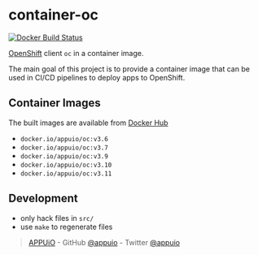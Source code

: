 # container-oc

[![Docker Build Status](https://img.shields.io/docker/build/appuio/oc.svg)](https://hub.docker.com/r/appuio/oc/)

[OpenShift][] client `oc` in a container image.

The main goal of this project is to provide a container image that can be used in CI/CD pipelines to deploy apps to OpenShift.


## Container Images

The built images are available from [Docker Hub][hub]

- `docker.io/appuio/oc:v3.6`
- `docker.io/appuio/oc:v3.7`
- `docker.io/appuio/oc:v3.9`
- `docker.io/appuio/oc:v3.10`
- `docker.io/appuio/oc:v3.11`


## Development

- only hack files in `src/`
- use `make` to regenerate files


> [APPUiO](https://appuio.ch) -
> GitHub [@appuio](https://github.com/appuio) -
> Twitter [@appuio](https://twitter.com/appuio)

[hub]: https://hub.docker.com/r/appuio/oc/tags
[OpenShift]: https://github.com/openshift/origin
